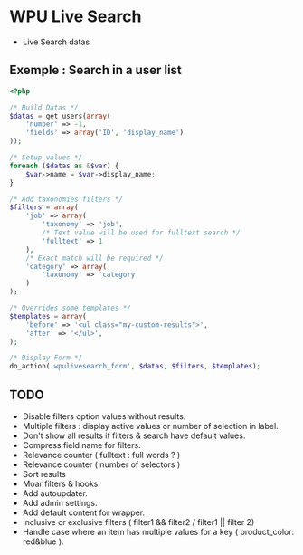 # WPU Live Search

* Live Search datas

## Exemple : Search in a user list

```php
<?php

/* Build Datas */
$datas = get_users(array(
    'number' => -1,
    'fields' => array('ID', 'display_name')
));

/* Setup values */
foreach ($datas as &$var) {
    $var->name = $var->display_name;
}

/* Add taxonomies filters */
$filters = array(
    'job' => array(
        'taxonomy' => 'job',
        /* Text value will be used for fulltext search */
        'fulltext' => 1
    ),
    /* Exact match will be required */
    'category' => array(
        'taxonomy' => 'category'
    )
);

/* Overrides some templates */
$templates = array(
    'before' => '<ul class="my-custom-results">',
    'after' => '</ul>',
);

/* Display Form */
do_action('wpulivesearch_form', $datas, $filters, $templates);
```

## TODO

* Disable filters option values without results.
* Multiple filters : display active values or number of selection in label.
* Don't show all results if filters & search have default values.
* Compress field name for filters.
* Relevance counter ( fulltext : full words ? )
* Relevance counter ( number of selectors )
* Sort results
* Moar filters & hooks.
* Add autoupdater.
* Add admin settings.
* Add default content for wrapper.
* Inclusive or exclusive filters ( filter1 && filter2 / filter1 || filter 2)
* Handle case where an item has multiple values for a key ( product_color: red&blue ).
